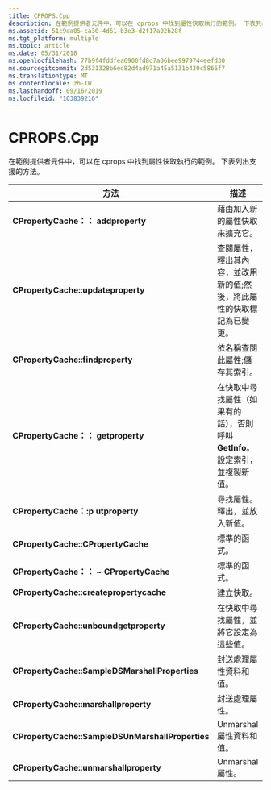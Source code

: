 ```yaml
---
title: CPROPS.Cpp
description: 在範例提供者元件中，可以在 cprops 中找到屬性快取執行的範例。 下表列出支援的方法。
ms.assetid: 51c9aa05-ca30-4d61-b3e3-d2f17a02b28f
ms.tgt_platform: multiple
ms.topic: article
ms.date: 05/31/2018
ms.openlocfilehash: 77b9f4fddfea6900fd8d7a06bee9979744eefd30
ms.sourcegitcommit: 2d531328b6ed82d4ad971a45a5131b430c5866f7
ms.translationtype: MT
ms.contentlocale: zh-TW
ms.lasthandoff: 09/16/2019
ms.locfileid: "103839216"
---
```

# <a name="cpropscpp"></a>CPROPS.Cpp

在範例提供者元件中，可以在 cprops 中找到屬性快取執行的範例。 下表列出支援的方法。



| 方法                                           | 描述                                                                                                         |
|--------------------------------------------------|---------------------------------------------------------------------------------------------------------------------|
| **CPropertyCache：： addproperty**                  | 藉由加入新的屬性快取來擴充它。                                                                      |
| **CPropertyCache::updateproperty**               | 查閱屬性，釋出其內容，並改用新的值;然後，將此屬性的快取標記為已變更。 |
| **CPropertyCache::findproperty**                 | 依名稱查閱此屬性;儲存其索引。                                                                      |
| **CPropertyCache：： getproperty**                  | 在快取中尋找屬性（如果有的話），否則呼叫 **GetInfo**。 設定索引，並複製新值。  |
| **CPropertyCache：:p utproperty**                  | 尋找屬性。 釋出，並放入新值。                                                       |
| **CPropertyCache::CPropertyCache**               | 標準的函式。                                                                                               |
| **CPropertyCache：： ~ CPropertyCache**              | 標準的函式。                                                                                                |
| **CPropertyCache::createpropertycache**          | 建立快取。                                                                                                   |
| **CPropertyCache::unboundgetproperty**           | 在快取中尋找屬性，並將它設定為這些值。                                                          |
| **CPropertyCache::SampleDSMarshallProperties**   | 封送處理屬性資料和值。                                                                                   |
| **CPropertyCache::marshallproperty**             | 封送處理屬性。                                                                                                 |
| **CPropertyCache::SampleDSUnMarshallProperties** | Unmarshal 屬性資料和值。                                                                                 |
| **CPropertyCache::unmarshallproperty**           | Unmarshal 屬性。                                                                                               |



 

 

 




